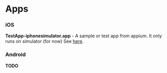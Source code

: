 # Apps

### iOS 
**TestApp-iphonesimulator.app** - A sample or test app from appium. It only runs on simulator (for now) See [here](https://github.com/appium/ios-test-app).

### Android
**TODO**